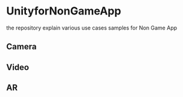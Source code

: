 # UnityforNonGameApp
the repository explain various use cases samples for Non Game App  

## Camera
## Video
## AR

